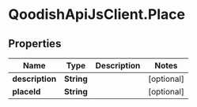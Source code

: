 # QoodishApiJsClient.Place

## Properties

Name | Type | Description | Notes
------------ | ------------- | ------------- | -------------
**description** | **String** |  | [optional] 
**placeId** | **String** |  | [optional] 


